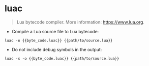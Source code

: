 # luac

> Lua bytecode compiler.
> More information: <https://www.lua.org>.

- Compile a Lua source file to Lua bytecode:

`luac -o {{byte_code.luac}} {{path/to/source.lua}}`

- Do not include debug symbols in the output:

`luac -s -o {{byte_code.luac}} {{path/to/source.lua}}`
